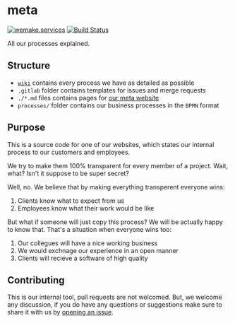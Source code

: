 # meta

[![wemake.services](https://img.shields.io/badge/style-wemake.services-green.svg?label=&logo=data%3Aimage%2Fpng%3Bbase64%2CiVBORw0KGgoAAAANSUhEUgAAABAAAAAQCAMAAAAoLQ9TAAAABGdBTUEAALGPC%2FxhBQAAAAFzUkdCAK7OHOkAAAAbUExURQAAAAAAAAAAAAAAAAAAAAAAAAAAAAAAAP%2F%2F%2F5TvxDIAAAAIdFJOUwAjRA8xXANAL%2Bv0SAAAADNJREFUGNNjYCAIOJjRBdBFWMkVQeGzcHAwksJnAPPZGOGAASzPzAEHEGVsLExQwE7YswCb7AFZSF3bbAAAAABJRU5ErkJggg%3D%3D)](http://wemake.services) [![Build Status](https://travis-ci.org/wemake-services/meta.svg?branch=master)](https://travis-ci.org/wemake-services/meta)

All our processes explained.


## Structure

- [`wiki`](https://github.com/wemake-services/meta/wiki) contains every process we have as detailed as possible
- `.gitlab` folder contains templates for issues and merge requests
- `./*.md` files contains pages for [our meta website](http://wemake.services/meta/)
- `processes/` folder contains our business processes in the `BPMN` format


## Purpose

This is a source code for one of our websites, which states our internal process to our customers and employees.

We try to make them 100% transparent for every member of a project.
Wait, what? Isn't it suppose to be super secret?

Well, no. We believe that by making everything transperent everyone wins:

1. Clients know what to expect from us
2. Employees know what their work would be like

But what if someone will just copy this process?
We will be actually happy to know that. That's a situation when everyone wins too:

1. Our collegues will have a nice working business
2. We would exchnage our experience in an open manner
3. Clients will recieve a software of high quality


## Contributing

This is our internal tool, pull requests are not welcomed.
But, we welcome any discussion, if you do have any questions or suggestions make sure to share it with us by [opening an issue](https://github.com/wemake-services/meta/issues/new).

